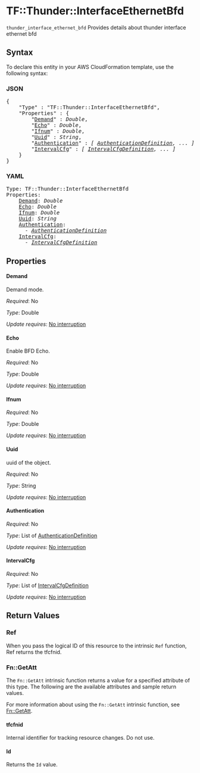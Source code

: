 # TF::Thunder::InterfaceEthernetBfd

`thunder_interface_ethernet_bfd` Provides details about thunder interface ethernet bfd

## Syntax

To declare this entity in your AWS CloudFormation template, use the following syntax:

### JSON

<pre>
{
    "Type" : "TF::Thunder::InterfaceEthernetBfd",
    "Properties" : {
        "<a href="#demand" title="Demand">Demand</a>" : <i>Double</i>,
        "<a href="#echo" title="Echo">Echo</a>" : <i>Double</i>,
        "<a href="#ifnum" title="Ifnum">Ifnum</a>" : <i>Double</i>,
        "<a href="#uuid" title="Uuid">Uuid</a>" : <i>String</i>,
        "<a href="#authentication" title="Authentication">Authentication</a>" : <i>[ <a href="authenticationdefinition.md">AuthenticationDefinition</a>, ... ]</i>,
        "<a href="#intervalcfg" title="IntervalCfg">IntervalCfg</a>" : <i>[ <a href="intervalcfgdefinition.md">IntervalCfgDefinition</a>, ... ]</i>
    }
}
</pre>

### YAML

<pre>
Type: TF::Thunder::InterfaceEthernetBfd
Properties:
    <a href="#demand" title="Demand">Demand</a>: <i>Double</i>
    <a href="#echo" title="Echo">Echo</a>: <i>Double</i>
    <a href="#ifnum" title="Ifnum">Ifnum</a>: <i>Double</i>
    <a href="#uuid" title="Uuid">Uuid</a>: <i>String</i>
    <a href="#authentication" title="Authentication">Authentication</a>: <i>
      - <a href="authenticationdefinition.md">AuthenticationDefinition</a></i>
    <a href="#intervalcfg" title="IntervalCfg">IntervalCfg</a>: <i>
      - <a href="intervalcfgdefinition.md">IntervalCfgDefinition</a></i>
</pre>

## Properties

#### Demand

Demand mode.

_Required_: No

_Type_: Double

_Update requires_: [No interruption](https://docs.aws.amazon.com/AWSCloudFormation/latest/UserGuide/using-cfn-updating-stacks-update-behaviors.html#update-no-interrupt)

#### Echo

Enable BFD Echo.

_Required_: No

_Type_: Double

_Update requires_: [No interruption](https://docs.aws.amazon.com/AWSCloudFormation/latest/UserGuide/using-cfn-updating-stacks-update-behaviors.html#update-no-interrupt)

#### Ifnum

_Required_: No

_Type_: Double

_Update requires_: [No interruption](https://docs.aws.amazon.com/AWSCloudFormation/latest/UserGuide/using-cfn-updating-stacks-update-behaviors.html#update-no-interrupt)

#### Uuid

uuid of the object.

_Required_: No

_Type_: String

_Update requires_: [No interruption](https://docs.aws.amazon.com/AWSCloudFormation/latest/UserGuide/using-cfn-updating-stacks-update-behaviors.html#update-no-interrupt)

#### Authentication

_Required_: No

_Type_: List of <a href="authenticationdefinition.md">AuthenticationDefinition</a>

_Update requires_: [No interruption](https://docs.aws.amazon.com/AWSCloudFormation/latest/UserGuide/using-cfn-updating-stacks-update-behaviors.html#update-no-interrupt)

#### IntervalCfg

_Required_: No

_Type_: List of <a href="intervalcfgdefinition.md">IntervalCfgDefinition</a>

_Update requires_: [No interruption](https://docs.aws.amazon.com/AWSCloudFormation/latest/UserGuide/using-cfn-updating-stacks-update-behaviors.html#update-no-interrupt)

## Return Values

### Ref

When you pass the logical ID of this resource to the intrinsic `Ref` function, Ref returns the tfcfnid.

### Fn::GetAtt

The `Fn::GetAtt` intrinsic function returns a value for a specified attribute of this type. The following are the available attributes and sample return values.

For more information about using the `Fn::GetAtt` intrinsic function, see [Fn::GetAtt](https://docs.aws.amazon.com/AWSCloudFormation/latest/UserGuide/intrinsic-function-reference-getatt.html).

#### tfcfnid

Internal identifier for tracking resource changes. Do not use.

#### Id

Returns the <code>Id</code> value.

